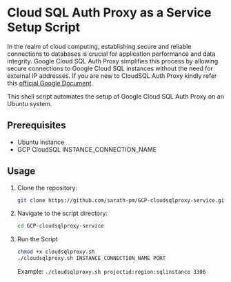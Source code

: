 # Cloud SQL Auth Proxy as a Service Setup Script

In the realm of cloud computing, establishing secure and reliable connections to databases is crucial for application performance and data integrity. Google Cloud SQL Auth Proxy simplifies this process by allowing secure connections to Google Cloud SQL instances without the need for external IP addresses. If you are new to CloudSQL Auth Proxy kindly refer this [official Google Document](https://cloud.google.com/sql/docs/mysql/sql-proxy).

This shell script automates the setup of Google Cloud SQL Auth Proxy on an Ubuntu system. 

## Prerequisites

- Ubuntu instance
- GCP CloudSQL INSTANCE_CONNECTION_NAME

## Usage

1. Clone the repository:

   ```bash
   git clone https://github.com/sarath-pm/GCP-cloudsqlproxy-service.git
   ```
   
2. Navigate to the script directory:

   ```bash
   cd GCP-cloudsqlproxy-service
   ```

3. Run the Script

   ```bash
   chmod +x cloudsqlproxy.sh
   ./cloudsqlproxy.sh INSTANCE_CONNECTION_NAME PORT
   ```
   Example: `./cloudsqlproxy.sh projectid:region:sqlinstance 3306`

   
